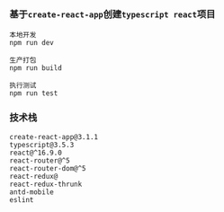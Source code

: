 ### 基于`create-react-app`创建`typescript react`项目

```
本地开发
npm run dev

生产打包
npm run build

执行测试
npm run test
```

### 技术栈
```
create-react-app@3.1.1
typescript@3.5.3
react@^16.9.0
react-router@^5
react-router-dom@^5
react-redux@
react-redux-thrunk
antd-mobile
eslint
```
